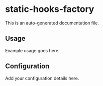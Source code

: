 # static-hooks-factory

This is an auto-generated documentation file.

## Usage

Example usage goes here.

## Configuration

Add your configuration details here.